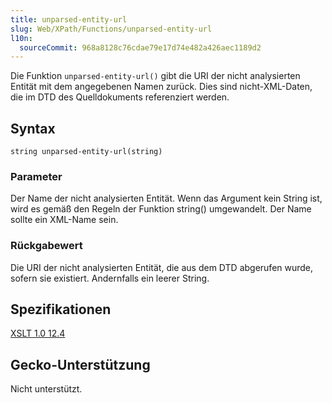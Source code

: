 ```yaml
---
title: unparsed-entity-url
slug: Web/XPath/Functions/unparsed-entity-url
l10n:
  sourceCommit: 968a8128c76cdae79e17d74e482a426aec1189d2
---
```


Die Funktion `unparsed-entity-url()` gibt die URI der nicht analysierten Entität mit dem angegebenen Namen zurück. Dies sind nicht-XML-Daten, die im DTD des Quelldokuments referenziert werden.

## Syntax

```plain
string unparsed-entity-url(string)
```

### Parameter

Der Name der nicht analysierten Entität. Wenn das Argument kein String ist, wird es gemäß den Regeln der Funktion string() umgewandelt. Der Name sollte ein XML-Name sein.

### Rückgabewert

Die URI der nicht analysierten Entität, die aus dem DTD abgerufen wurde, sofern sie existiert. Andernfalls ein leerer String.

## Spezifikationen

[XSLT 1.0 12.4](https://www.w3.org/TR/1999/REC-xslt-19991116/#function-unparsed-entity-uri)

## Gecko-Unterstützung

Nicht unterstützt.
